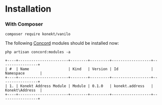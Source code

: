 # Installation

### With Composer

`composer require konekt/vanilo`

The following [Concord](https://artkonekt.github.com/concord) modules should be installed now:

```
php artisan concord:modules -a

+----+-----------------------+--------+---------+------------------+-----------------+
| #  | Name                  | Kind   | Version | Id               | Namespace       |
+----+-----------------------+--------+---------+------------------+-----------------+
| 1. | Konekt Address Module | Module | 0.1.0   | konekt.address   | Konekt\Address  |
+----+-----------------------+--------+---------+------------------+-----------------+
```
